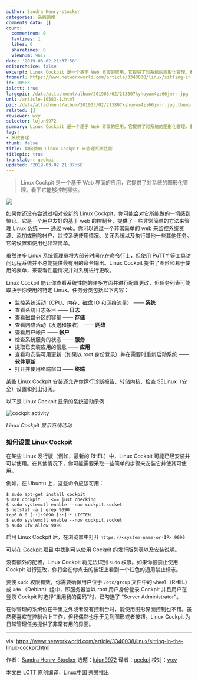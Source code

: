 ```yaml
---
author: Sandra Henry-stocker
categories: 系统运维
comments_data: []
count:
  commentnum: 0
  favtimes: 1
  likes: 0
  sharetimes: 0
  viewnum: 9617
date: '2019-03-02 21:37:58'
editorchoice: false
excerpt: Linux Cockpit 是一个基于 Web 界面的应用，它提供了对系统的图形化管理。看下它能够控制哪些。
fromurl: https://www.networkworld.com/article/3340038/linux/sitting-in-the-linux-cockpit.html
id: 10583
islctt: true
largepic: /data/attachment/album/201903/02/213807kyhuywm4zz66jmrr.jpg
url: /article-10583-1.html
pic: /data/attachment/album/201903/02/213807kyhuywm4zz66jmrr.jpg.thumb.jpg
related: []
reviewer: wxy
selector: lujun9972
summary: Linux Cockpit 是一个基于 Web 界面的应用，它提供了对系统的图形化管理。看下它能够控制哪些。
tags:
- 系统管理
thumb: false
title: 如何使用 Linux Cockpit 来管理系统性能
titlepic: true
translator: geekpi
updated: '2019-03-02 21:37:58'
---
```



> 
> Linux Cockpit 是一个基于 Web 界面的应用，它提供了对系统的图形化管理。看下它能够控制哪些。
> 
> 
> 


![](/data/attachment/album/201903/02/213807kyhuywm4zz66jmrr.jpg)


如果你还没有尝试过相对较新的 Linux Cockpit，你可能会对它所能做的一切感到惊讶。它是一个用户友好的基于 web 的控制台，提供了一些非常简单的方法来管理 Linux 系统 —— 通过 web。你可以通过一个非常简单的 web 来监控系统资源、添加或删除帐户、监控系统使用情况、关闭系统以及执行其他一些其他任务。它的设置和使用也非常简单。


虽然许多 Linux 系统管理员将大部分时间花在命令行上，但使用 PuTTY 等工具访问远程系统并不总能提供最有用的命令输出。Linux Cockpit 提供了图形和易于使用的表单，来查看性能情况并对系统进行更改。


Linux Cockpit 能让你查看系统性能的许多方面并进行配置更改，但任务列表可能取决于你使用的特定 Linux。任务分类包括以下内容：


* 监控系统活动（CPU、内存、磁盘 IO 和网络流量） —— **系统**
* 查看系统日志条目 —— **日志**
* 查看磁盘分区的容量 —— **存储**
* 查看网络活动（发送和接收） —— **网络**
* 查看用户帐户 —— **帐户**
* 检查系统服务的状态 —— **服务**
* 提取已安装应用的信息 —— **应用**
* 查看和安装可用更新（如果以 root 身份登录）并在需要时重新启动系统 —— **软件更新**
* 打开并使用终端窗口 —— **终端**


某些 Linux Cockpit 安装还允许你运行诊断报告、转储内核、检查 SELinux（安全）设置和列出订阅。


以下是 Linux Cockpit 显示的系统活动示例：


![cockpit activity](/data/attachment/album/201903/02/213811d0mb3fbefcja3emc.jpg)


*Linux Cockpit 显示系统活动*


### 如何设置 Linux Cockpit


在某些 Linux 发行版（例如，最新的 RHEL）中，Linux Cockpit 可能已经安装并可以使用。在其他情况下，你可能需要采取一些简单的步骤来安装它并使其可使用。


例如，在 Ubuntu 上，这些命令应该可用：



```
$ sudo apt-get install cockpit
$ man cockpit    <== just checking
$ sudo systemctl enable --now cockpit.socket
$ netstat -a | grep 9090
tcp6 0 0 [::]:9090 [::]:* LISTEN
$ sudo systemctl enable --now cockpit.socket
$ sudo ufw allow 9090
```

启用 Linux Cockpit 后，在浏览器中打开 `https://<system-name-or-IP>:9090`


可以在 [Cockpit 项目](https://cockpit-project.org/running.html) 中找到可以使用 Cockpit 的发行版列表以及安装说明。


没有额外的配置，Linux Cockpit 将无法识别 `sudo` 权限。如果你被禁止使用 Cockpit 进行更改，你将会在你点击的按钮上看到一个红色的通用禁止标志。


要使 `sudo` 权限有效，你需要确保用户位于 `/etc/group` 文件中的 `wheel`（RHEL）或 `adm` （Debian）组中，即服务器当以 root 用户身份登录 Cockpit 并且用户在登录 Cockpit 时选择“重用我的密码”时，已勾选了 “Server Administrator”。


在你管理的系统位在千里之外或者没有控制台时，能使用图形界面控制也不错。虽然我喜欢在控制台上工作，但我偶然也乐于见到图形或者按钮。Linux Cockpit 为日常管理任务提供了非常有用的界面。




---


via: <https://www.networkworld.com/article/3340038/linux/sitting-in-the-linux-cockpit.html>


作者：[Sandra Henry-Stocker](https://www.networkworld.com/author/Sandra-Henry_Stocker/) 选题：[lujun9972](https://github.com/lujun9972) 译者：[geekpi](https://github.com/geekpi) 校对：[wxy](https://github.com/wxy)


本文由 [LCTT](https://github.com/LCTT/TranslateProject) 原创编译，[Linux中国](https://linux.cn/) 荣誉推出